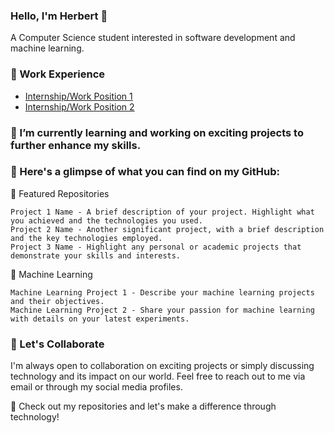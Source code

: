 ### Hello, I'm Herbert 👋

A Computer Science student interested in  software development and machine learning.

<!--
**Getsug/Getsug** is a ✨ _special_ ✨ repository because its `README.md` (this file) appears on your GitHub profile.

Here are some ideas to get you started:

- 🔭 I’m currently working on ...
- 🌱 I’m currently learning ...
- 👯 I’m looking to collaborate on ...
- 🤔 I’m looking for help with ...
- 💬 Ask me about ...
- 📫 How to reach me: ...
- 😄 Pronouns: ...
- ⚡ Fun fact: ...
-->

### 💼 Work Experience
- [Internship/Work Position 1](link_to_position_1)
- [Internship/Work Position 2](link_to_position_2)

### 🌱 I’m currently learning and working on exciting projects to further enhance my skills.

### 🚀 Here's a glimpse of what you can find on my GitHub:

🔧 Featured Repositories

    Project 1 Name - A brief description of your project. Highlight what you achieved and the technologies you used.
    Project 2 Name - Another significant project, with a brief description and the key technologies employed.
    Project 3 Name - Highlight any personal or academic projects that demonstrate your skills and interests.

🤖 Machine Learning

    Machine Learning Project 1 - Describe your machine learning projects and their objectives.
    Machine Learning Project 2 - Share your passion for machine learning with details on your latest experiments.

### 🌟 Let's Collaborate

I'm always open to collaboration on exciting projects or simply discussing technology and its impact on our world. Feel free to reach out to me via email or through my social media profiles.

🚀 Check out my repositories and let's make a difference through technology!

